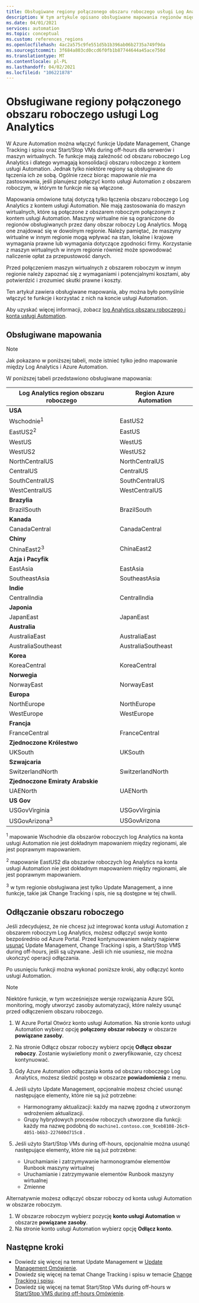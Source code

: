```yaml
---
title: Obsługiwane regiony połączonego obszaru roboczego usługi Log Analytics
description: W tym artykule opisano obsługiwane mapowania regionów między kontem usługi Automation a obszarem roboczym Log Analytics, które odnoszą się do niektórych funkcji Azure Automation.
ms.date: 04/01/2021
services: automation
ms.topic: conceptual
ms.custom: references_regions
ms.openlocfilehash: 4ac2a575c9fe551d5b1b396ab06b2735a749f9da
ms.sourcegitcommit: 3f684a803cd0ccd6f0fb1b87744644a45ace750d
ms.translationtype: MT
ms.contentlocale: pl-PL
ms.lasthandoff: 04/02/2021
ms.locfileid: "106221878"
---
```

# <a name="supported-regions-for-linked-log-analytics-workspace"></a>Obsługiwane regiony połączonego obszaru roboczego usługi Log Analytics

W Azure Automation można włączyć funkcje Update Management, Change Tracking i spisu oraz Start/Stop VMs during off-hours dla serwerów i maszyn wirtualnych. Te funkcje mają zależność od obszaru roboczego Log Analytics i dlatego wymagają konsolidacji obszaru roboczego z kontem usługi Automation. Jednak tylko niektóre regiony są obsługiwane do łączenia ich ze sobą. Ogólnie rzecz biorąc mapowanie *nie* ma zastosowania, jeśli planujesz połączyć konto usługi Automation z obszarem roboczym, w którym te funkcje nie są włączone.

Mapowania omówione tutaj dotyczą tylko łączenia obszaru roboczego Log Analytics z kontem usługi Automation. Nie mają zastosowania do maszyn wirtualnych, które są połączone z obszarem roboczym połączonym z kontem usługi Automation. Maszyny wirtualne nie są ograniczone do regionów obsługiwanych przez dany obszar roboczy Log Analytics. Mogą one znajdować się w dowolnym regionie. Należy pamiętać, że maszyny wirtualne w innym regionie mogą wpływać na stan, lokalne i krajowe wymagania prawne lub wymagania dotyczące zgodności firmy. Korzystanie z maszyn wirtualnych w innym regionie również może spowodować naliczenie opłat za przepustowość danych.

Przed połączeniem maszyn wirtualnych z obszarem roboczym w innym regionie należy zapoznać się z wymaganiami i potencjalnymi kosztami, aby potwierdzić i zrozumieć skutki prawne i koszty.

Ten artykuł zawiera obsługiwane mapowania, aby można było pomyślnie włączyć te funkcje i korzystać z nich na koncie usługi Automation.

Aby uzyskać więcej informacji, zobacz [log Analytics obszaru roboczego i konta usługi Automation](../../azure-monitor/insights/solutions.md#log-analytics-workspace-and-automation-account).

## <a name="supported-mappings"></a>Obsługiwane mapowania

> [!NOTE]
> Jak pokazano w poniższej tabeli, może istnieć tylko jedno mapowanie między Log Analytics i Azure Automation.

W poniższej tabeli przedstawiono obsługiwane mapowania:

|**Log Analytics region obszaru roboczego**|**Region Azure Automation**|
|---|---|
|**USA**||
|Wschodnie<sup>1</sup>|EastUS2|
|EastUS2<sup>2</sup>|EastUS|
|WestUS|WestUS|
|WestUS2|WestUS2|
|NorthCentralUS|NorthCentralUS|
|CentralUS|CentralUS|
|SouthCentralUS|SouthCentralUS|
|WestCentralUS|WestCentralUS|
|**Brazylia**||
|BrazilSouth|BrazilSouth|
|**Kanada**||
|CanadaCentral|CanadaCentral|
|**Chiny**||
|ChinaEast2<sup>3</sup>|ChinaEast2|
|**Azja i Pacyfik**||
|EastAsia|EastAsia|
|SoutheastAsia|SoutheastAsia|
|**Indie**||
|CentralIndia|CentralIndia|
|**Japonia**||
|JapanEast|JapanEast|
|**Australia**||
|AustraliaEast|AustraliaEast|
|AustraliaSoutheast|AustraliaSoutheast|
|**Korea**||
|KoreaCentral|KoreaCentral|
|**Norwegia**||
|NorwayEast|NorwayEast|
|**Europa**||
|NorthEurope|NorthEurope|
|WestEurope|WestEurope|
|**Francja**||
|FranceCentral|FranceCentral|
|**Zjednoczone Królestwo**
|UKSouth|UKSouth|
|**Szwajcaria**||
|SwitzerlandNorth|SwitzerlandNorth|
|**Zjednoczone Emiraty Arabskie**||
|UAENorth|UAENorth|
|**US Gov**||
|USGovVirginia|USGovVirginia|
|USGovArizona<sup>3</sup>|USGovArizona|

<sup>1</sup> mapowanie Wschodnie dla obszarów roboczych log Analytics na konta usługi Automation nie jest dokładnym mapowaniem między regionami, ale jest poprawnym mapowaniem.

<sup>2</sup> mapowanie EastUS2 dla obszarów roboczych log Analytics na konta usługi Automation nie jest dokładnym mapowaniem między regionami, ale jest poprawnym mapowaniem.

<sup>3</sup> w tym regionie obsługiwana jest tylko Update Management, a inne funkcje, takie jak Change Tracking i spis, nie są dostępne w tej chwili.

## <a name="unlink-a-workspace"></a>Odłączanie obszaru roboczego

Jeśli zdecydujesz, że nie chcesz już integrować konta usługi Automation z obszarem roboczym Log Analytics, możesz odłączyć swoje konto bezpośrednio od Azure Portal. Przed kontynuowaniem należy najpierw [usunąć](move-account.md#remove-features) Update Management, Change Tracking i spis, a Start/Stop VMS during off-hours, jeśli są używane. Jeśli ich nie usuniesz, nie można ukończyć operacji odłączania.

Po usunięciu funkcji można wykonać poniższe kroki, aby odłączyć konto usługi Automation.

> [!NOTE]
> Niektóre funkcje, w tym wcześniejsze wersje rozwiązania Azure SQL monitoring, mogły utworzyć zasoby automatyzacji, które należy usunąć przed odłączeniem obszaru roboczego.

1. W Azure Portal Otwórz konto usługi Automation. Na stronie konto usługi Automation wybierz opcję **połączony obszar roboczy** w obszarze **powiązane zasoby**.

2. Na stronie Odłącz obszar roboczy wybierz opcję **Odłącz obszar roboczy**. Zostanie wyświetlony monit o zweryfikowanie, czy chcesz kontynuować.

3. Gdy Azure Automation odłączania konta od obszaru roboczego Log Analytics, możesz śledzić postęp w obszarze **powiadomienia** z menu.

4. Jeśli użyto Update Management, opcjonalnie możesz chcieć usunąć następujące elementy, które nie są już potrzebne:

    * Harmonogramy aktualizacji: każdy ma nazwę zgodną z utworzonym wdrożeniem aktualizacji.
    * Grupy hybrydowych procesów roboczych utworzone dla funkcji: każdy ma nazwę podobną do  `machine1.contoso.com_9ceb8108-26c9-4051-b6b3-227600d715c8` .

5. Jeśli użyto Start/Stop VMs during off-hours, opcjonalnie można usunąć następujące elementy, które nie są już potrzebne:

    * Uruchamianie i zatrzymywanie harmonogramów elementów Runbook maszyny wirtualnej
    * Uruchamianie i zatrzymywanie elementów Runbook maszyny wirtualnej
    * Zmienne

Alternatywnie możesz odłączyć obszar roboczy od konta usługi Automation w obszarze roboczym.

1. W obszarze roboczym wybierz pozycję **konto usługi Automation** w obszarze **powiązane zasoby**.
2. Na stronie konto usługi Automation wybierz opcję **Odłącz konto**.

## <a name="next-steps"></a>Następne kroki

* Dowiedz się więcej na temat Update Management w [Update Management Omówienie](../update-management/overview.md).
* Dowiedz się więcej na temat Change Tracking i spisu w temacie [Change Tracking i spisu](../change-tracking/overview.md).
* Dowiedz się więcej na temat Start/Stop VMs during off-hours w [Start/Stop VMS during off-hours Omówienie](../automation-solution-vm-management.md).